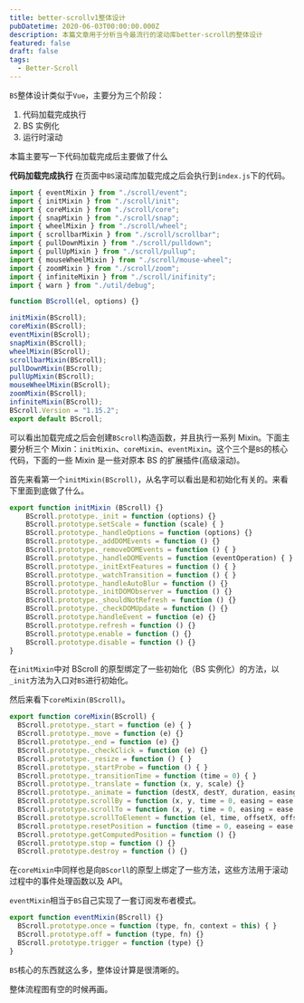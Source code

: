```yaml
---
title: better-scrollv1整体设计
pubDatetime: 2020-06-03T00:00:00.000Z
description: 本篇文章用于分析当今最流行的滚动库better-scroll的整体设计
featured: false
draft: false
tags:
  - Better-Scroll
---
```


`BS`整体设计类似于`Vue`，主要分为三个阶段：

1. 代码加载完成执行
2. BS 实例化
3. 运行时滚动

本篇主要写一下代码加载完成后主要做了什么

**代码加载完成执行**
在页面中`BS`滚动库加载完成之后会执行到`index.js`下的代码。

```js
import { eventMixin } from "./scroll/event";
import { initMixin } from "./scroll/init";
import { coreMixin } from "./scroll/core";
import { snapMixin } from "./scroll/snap";
import { wheelMixin } from "./scroll/wheel";
import { scrollbarMixin } from "./scroll/scrollbar";
import { pullDownMixin } from "./scroll/pulldown";
import { pullUpMixin } from "./scroll/pullup";
import { mouseWheelMixin } from "./scroll/mouse-wheel";
import { zoomMixin } from "./scroll/zoom";
import { infiniteMixin } from "./scroll/inifinity";
import { warn } from "./util/debug";

function BScroll(el, options) {}

initMixin(BScroll);
coreMixin(BScroll);
eventMixin(BScroll);
snapMixin(BScroll);
wheelMixin(BScroll);
scrollbarMixin(BScroll);
pullDownMixin(BScroll);
pullUpMixin(BScroll);
mouseWheelMixin(BScroll);
zoomMixin(BScroll);
infiniteMixin(BScroll);
BScroll.Version = "1.15.2";
export default BScroll;
```

可以看出加载完成之后会创建`BScroll`构造函数，并且执行一系列 Mixin。下面主要分析三个 Mixin：`initMixin`、`coreMixin`、`eventMixin`。这个三个是`BS`的核心代码，下面的一些 Mixin 是一些对原本 BS 的扩展插件(高级滚动)。

首先来看第一个`initMixin(BScroll)`，从名字可以看出是和初始化有关的。来看下里面到底做了什么。

```js
export function initMixin (BScroll) {}
    BScroll.prototype._init = function (options) {}
    BScroll.prototype.setScale = function (scale) { }
    BScroll.prototype._handleOptions = function (options) {}
    BScroll.prototype._addDOMEvents = function () {}
    BScroll.prototype._removeDOMEvents = function () { }
    BScroll.prototype._handleDOMEvents = function (eventOperation) { }
    BScroll.prototype._initExtFeatures = function () { }
    BScroll.prototype._watchTransition = function () { }
    BScroll.prototype._handleAutoBlur = function () {}
    BScroll.prototype._initDOMObserver = function () {}
    BScroll.prototype._shouldNotRefresh = function () {}
    BScroll.prototype._checkDOMUpdate = function () {}
    BScroll.prototype.handleEvent = function (e) {}
    BScroll.prototype.refresh = function () {}
    BScroll.prototype.enable = function () {}
    BScroll.prototype.disable = function () {}
}
```

在`initMixin`中对 BScroll 的原型绑定了一些初始化（BS 实例化）的方法，以`_init`方法为入口对`BS`进行初始化。

然后来看下`coreMixin(BScroll)`。

```js
export function coreMixin(BScroll) {
  BScroll.prototype._start = function (e) { }
  BScroll.prototype._move = function (e) {}
  BScroll.prototype._end = function (e) {}
  BScroll.prototype._checkClick = function (e) {}
  BScroll.prototype._resize = function () { }
  BScroll.prototype._startProbe = function () { }
  BScroll.prototype._transitionTime = function (time = 0) { }
  BScroll.prototype._translate = function (x, y, scale) {}
  BScroll.prototype._animate = function (destX, destY, duration, easingFn) {}
  BScroll.prototype.scrollBy = function (x, y, time = 0, easing = ease.bounce) { }
  BScroll.prototype.scrollTo = function (x, y, time = 0, easing = ease.bounce, isSilent) {}
  BScroll.prototype.scrollToElement = function (el, time, offsetX, offsetY, easing) {}
  BScroll.prototype.resetPosition = function (time = 0, easeing = ease.bounce) { }
  BScroll.prototype.getComputedPosition = function () {}
  BScroll.prototype.stop = function () {}
  BScroll.prototype.destroy = function () {}
```

在`coreMixin`中同样也是向`BScorll`的原型上绑定了一些方法，这些方法用于滚动过程中的事件处理函数以及 API。

`eventMixin`相当于`BS`自己实现了一套订阅发布者模式。

```js
export function eventMixin(BScroll) {}
  BScroll.prototype.once = function (type, fn, context = this) { }
  BScroll.prototype.off = function (type, fn) {}
  BScroll.prototype.trigger = function (type) {}
}
```

`BS`核心的东西就这么多，整体设计算是很清晰的。

整体流程图有空的时候再画。
